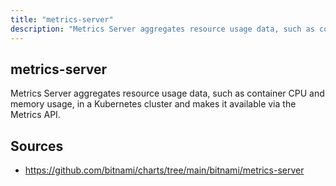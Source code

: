 ```yaml
---
title: "metrics-server"
description: "Metrics Server aggregates resource usage data, such as container CPU and memory usage, in a Kubernetes cluster and makes it available via the Metrics API."
---
```


## metrics-server

Metrics Server aggregates resource usage data, such as container CPU and memory usage, in a Kubernetes cluster and makes it available via the Metrics API.

## Sources

- https://github.com/bitnami/charts/tree/main/bitnami/metrics-server
